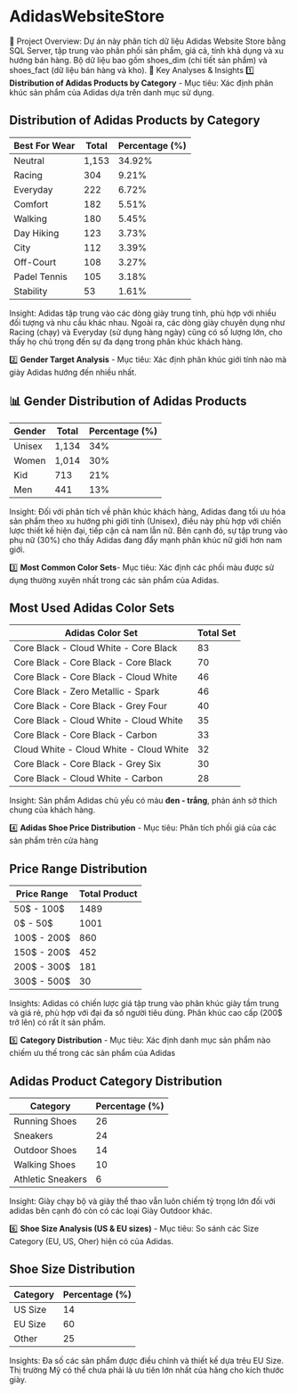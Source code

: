 # AdidasWebsiteStore
📌 Project Overview: 
Dự án này phân tích dữ liệu Adidas Website Store bằng SQL Server, tập trung vào phân phối sản phẩm, giá cả, tính khả dụng và xu hướng bán hàng. Bộ dữ liệu bao gồm shoes_dim (chi tiết sản phẩm) và shoes_fact (dữ liệu bán hàng và kho).
📂 Key Analyses & Insights
1️⃣ **Distribution of Adidas Products by Category** - Mục tiêu: Xác định phân khúc sản phẩm của Adidas dựa trên danh mục sử dụng.

## Distribution of Adidas Products by Category
| **Best For Wear**  | **Total** | **Percentage (%)** |  
|-------------------|--------|----------------|  
| Neutral          | 1,153  | 34.92%         |  
| Racing          | 304    | 9.21%          |  
| Everyday        | 222    | 6.72%          |  
| Comfort        | 182    | 5.51%          |  
| Walking        | 180    | 5.45%          |  
| Day Hiking     | 123    | 3.73%          |  
| City           | 112    | 3.39%          |  
| Off-Court      | 108    | 3.27%          |  
| Padel Tennis   | 105    | 3.18%          |  
| Stability      | 53     | 1.61%          |  

Insight: Adidas tập trung vào các dòng giày trung tính, phù hợp với nhiều đối tượng và nhu cầu khác nhau. Ngoài ra, các dòng giày chuyên dụng như Racing (chạy) và Everyday (sử dụng hàng ngày) cũng có số lượng lớn, cho thấy họ chú trọng đến sự đa dạng trong phân khúc khách hàng.

2️⃣ **Gender Target Analysis** - Mục tiêu: Xác định phân khúc giới tính nào mà giày Adidas hướng đến nhiều nhất.
## 📊 Gender Distribution of Adidas Products  

| **Gender**  | **Total** | **Percentage (%)** |  
|------------|--------|----------------|  
| Unisex     | 1,134  | 34%            |  
| Women      | 1,014  | 30%            |  
| Kid        | 713    | 21%            |  
| Men        | 441    | 13%            |  

Insight: Đối với phân tích về phân khúc khách hàng, Adidas đang tối ưu hóa sản phẩm theo xu hướng phi giới tính (Unisex), điều này phù hợp với chiến lược thiết kế hiện đại, tiếp cận cả nam lẫn nữ. Bên cạnh đó, sự tập trung vào phụ nữ (30%) cho thấy Adidas đang đẩy mạnh phân khúc nữ giới hơn nam giới.

3️⃣ **Most Common Color Sets**- Mục tiêu: Xác định các phối màu được sử dụng thường xuyên nhất trong các sản phẩm của Adidas.
## Most Used Adidas Color Sets

| Adidas Color Set                          | Total Set |
|-------------------------------------------|-----------|
| Core Black - Cloud White - Core Black     | 83        |
| Core Black - Core Black - Core Black      | 70        |
| Core Black - Core Black - Cloud White     | 46        |
| Core Black - Zero Metallic - Spark        | 46        |
| Core Black - Core Black - Grey Four       | 40        |
| Core Black - Cloud White - Cloud White    | 35        |
| Core Black - Core Black - Carbon          | 33        |
| Cloud White - Cloud White - Cloud White   | 32        |
| Core Black - Core Black - Grey Six        | 30        |
| Core Black - Cloud White - Carbon         | 28        |

Insight: Sản phẩm Adidas chủ yếu có màu **đen - trắng**, phản ánh sở thích chung của khách hàng.

4️⃣ **Adidas Shoe Price Distribution** - Mục tiêu: Phân tích phối giá của các sản phẩm trên cửa hàng
## Price Range Distribution

| Price Range  | Total Product |
|-------------|---------------|
| 50$ - 100$  | 1489          |
| 0$ - 50$    | 1001          |
| 100$ - 200$ | 860           |
| 150$ - 200$ | 452           |
| 200$ - 300$ | 181           |
| 300$ - 500$ | 30            |

Insights: Adidas có chiến lược giá tập trung vào phân khúc giày tầm trung và giá rẻ, phù hợp với đại đa số người tiêu dùng. Phân khúc cao cấp (200$ trở lên) có rất ít sản phẩm.

5️⃣ **Category Distribution** - Mục tiêu: Xác định danh mục sản phẩm nào chiếm ưu thế trong các sản phẩm của Adidas
## Adidas Product Category Distribution

| Category            | Percentage (%) |
|---------------------|---------------|
| Running Shoes      | 26            |
| Sneakers          | 24            |
| Outdoor Shoes     | 14            |
| Walking Shoes     | 10            |
| Athletic Sneakers | 6             |

Insight: Giày chạy bộ và giày thể thao vẫn luôn chiếm tỷ trọng lớn đối với adidas bên cạnh đó còn có các loại Giày Outdoor khác.

6️⃣ **Shoe Size Analysis (US & EU sizes)** - Mục tiêu: So sánh các Size Category (EU, US, Oher) hiện có của Adidas.
## Shoe Size Distribution

| Category  | Percentage (%) |
|-----------|---------------|
| US Size  | 14            |
| EU Size  | 60            |
| Other    | 25            |

Insights: Đa số các sản phẩm được điều chỉnh và thiết kế dựa trêu EU Size. Thị trường Mỹ có thể chưa phải là ưu tiên lớn nhất của hãng cho kích thước giày.
